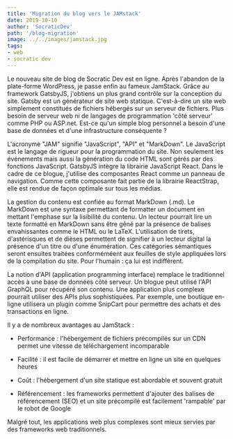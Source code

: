 ```yaml
---
title: 'Migration du blog vers le JAMstack'
date: 2019-10-10
author: 'SocraticDev'
path: '/blog-migration'
image: ../../images/jamstack.jpg
tags:
- web
- socratic dev
---
```


Le nouveau site de blog de Socratic Dev est en ligne. Après l'abandon de la plate-forme WordPress, je passe enfin au fameux JamStack. Grâce au framework GatsbyJS, j'obtiens un plus grand contrôle sur la conception du site. Gatsby est un générateur de site web statique. C'est-à-dire un site web simplement constitués de fichiers hébergés sur un serveur de fichiers. Plus besoin de serveur web ni de langages de programmation 'côté serveur' comme PHP ou ASP.net. Est-ce qu'un simple blog personnel a besoin d'une base de données et d'une infrastructure conséquente ?

L'acronyme "JAM" signifie "JavaScript", "API" et "MarkDown". Le JavaScript est le langage de rigueur pour la programmation du site. Non seulement les événements mais aussi la génération du code HTML sont gérés par des fonctions JavaScript. GatsbyJS intègre la librairie JavaScript React. Dans le cadre de ce blogue, j'utilise des composantes React comme un panneau de navigation. Comme cette composante fait partie de la librairie ReactStrap, elle est rendue de façon optimale sur tous les médias.

La gestion du contenu est confiée au format MarkDown (.md). Le MarkDown est une syntaxe permettant de formatter un document en mettant l'emphase sur la lisibilité du contenu. Un lecteur pourrait lire un texte formatté en MarkDown sans être gêné par la présence de balises envahissantes comme le HTML ou le LaTeX. L'utilisation de tirets, d'astérisques et de dièses permettent de signifier à un lecteur digital la présence d'un titre ou d'une énumération. Ces catégories sémantiques seront ensuites traitées conforméméent aux feuilles de style appliquées lors de la compilation du site. Pour l'humain : ça lui est indifférent.

La notion d'API (application programming interface) remplace le traditionnel accès à une base de données côté serveur. Un blogue peut utilisé l'API GraphQL pour récupéré son contenu. Une application plus complexe pourrait utiliser des APIs plus sophistiquées. Par exemple, une boutique en-ligne utilisera un plugin comme SnipCart pour permettre des achats et des transactions en ligne.

Il y a de nombreux avantages au JamStack : 

 * Performance : l'hébergement de fichiers précompilés sur un CDN permet une vitesse de téléchargement incomparable

 * Facilité : il est facile de démarrer et mettre en ligne un site en quelques heures

* Coût : l'hébergement d'un site statique est abordable et souvent gratuit

 * Référencement : les frameworks permettent d'ajouter des balises de référencement (SEO) et un site précompilé est facilement 'rampable' par le robot de Google

Malgré tout, les applications web plus complexes sont mieux servies par des frameworks web traditionnels.